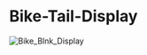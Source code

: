 # Bike-Tail-Display

![Bike_Blnk_Display](https://github.com/pbdaran/Bike-Tail-Display/assets/63422650/38cf0c55-afd3-42c8-9ab4-29fab3950993)
